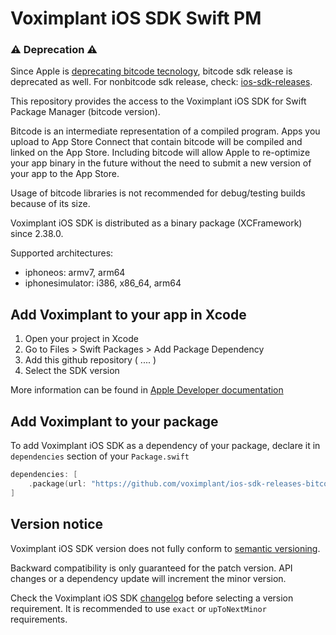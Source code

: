 # Voximplant iOS SDK Swift PM

### ⚠️ Deprecation ⚠️
Since Apple is [deprecating bitcode tecnology](https://developer.apple.com/documentation/xcode-release-notes/xcode-14-release-notes#Deprecations), bitcode sdk release is deprecated as well. For nonbitcode sdk release, check: 
[ios-sdk-releases](https://github.com/voximplant/ios-sdk-releases).


This repository provides the access to the Voximplant iOS SDK for Swift Package Manager (bitcode version). 

Bitcode is an intermediate representation of a compiled program. Apps you upload to App Store Connect that contain bitcode will be compiled and linked on the App Store. Including bitcode will allow Apple to re-optimize your app binary in the future without the need to submit a new version of your app to the App Store.

Usage of bitcode libraries is not recommended for debug/testing builds because of its size.

Voximplant iOS SDK is distributed as a binary package (XCFramework) since 2.38.0.

Supported architectures:
- iphoneos: armv7, arm64
- iphonesimulator: i386, x86_64, arm64


## Add Voximplant to your app in Xcode

1. Open your project in Xcode
2. Go to Files > Swift Packages > Add Package Dependency
3. Add this github repository ( .... )
4. Select the SDK version 

More information can be found in [Apple Developer documentation](https://developer.apple.com/documentation/swift_packages/adding_package_dependencies_to_your_app)

## Add Voximplant to your package

To add Voximplant iOS SDK as a dependency of your package, declare it in `dependencies` section of your `Package.swift`

```swift
dependencies: [
    .package(url: "https://github.com/voximplant/ios-sdk-releases-bitcode.git", .upToNextMinor(from: "2.38.0"))
]
```

## Version notice
Voximplant iOS SDK version does not fully conform to [semantic versioning](https://www.semver.org/). 

Backward compatibility is only guaranteed for the patch version. API changes or a dependency update will increment the minor version.

Check the Voximplant iOS SDK [changelog](https://voximplant.com/docs/references/iossdk/changelog) before selecting a version requirement. It is recommended to use `exact` or `upToNextMinor` requirements.
